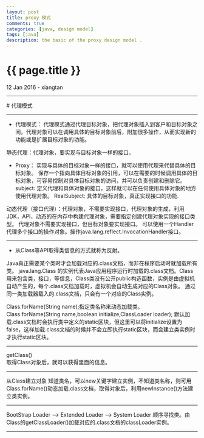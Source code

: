```yaml
---
layout: post
title: proxy 模式  
comments: true
categories: [java, design model]
tags: [java]
description: the basic of the proxy design model .
---
```


{{ page.title }}
================
<p class="meta">12 Jan 2016 - xiangtan</p>

<hr />
# 代理模式

---

* 代理模式：
代理模式通过代理目标对象，把代理对象插入到客户和目标对象之间。代理对象可以在调用具体的目标对象前后，附加很多操作，从而实现新的功能或是扩展目标对象的功能。

静态代理：代理对象，要实现与目标对象一样的接口。
* Proxy：
实现与具体的目标对象一样的接口，就可以使用代理来代替具体的目标对象。
保存一个指向具体目标对象的引用，可以在需要的时候调用具体的目标对象，可容易控制对具体目标对象的访问，并可以负责创建和删除它。
subject:
定义代理和具体对象的接口，这样就可以在任何使用具体对象的地方使用代理对象。
RealSubject:
具体的目标对象，真正实现接口的功能.


动态代理（接口代理）：代理对象，不需要实现接口，代理对象的生成，利用JDK，API，动态的在内存中构建代理对象，需要指定创建代理对象实现的接口类型。
代理对象不需要实现接口，但目标对象要实现接口。
可以使用一个Handler代理多个接口的操作对象。操作java.lang.reflect.InvocationHandler接口。

---

* 从Class等API取得类信息的方式就称为反射。

Java真正需要某个类时才会加载对应的.class文档，而非在程序启动时就加载所有类。
java.lang.Class 的实例代表Java应用程序运行时加载的.class文档。Class用来包含类，接口，等信息，Class类没有公开public构造函数，实例是由虚拟机自动产生的，每个.class文档加载时，虚拟机会自动生成对应的Class对象。
通过同一类加载器载入的.class文档，只会有一个对应的Class实例。

Class.forName(String name);指定类名称来动态加载类。
Class.forName(String name,boolean initialize,ClassLoader loader);
默认加载.class文档时会执行类中定义的static区块，但这里可以将initialize设置为false，这样加载.class文档的时候并不会立即执行static区块，而会建立类实例时才执行static区块。

---
getClass()   
取得Class对象后，就可以获得里面的信息。

---
从Class建立对象
知道类名，可以new关键字建立实例，不知道类名称，则可用Class.forName()动态加载.class文档，取得对象后，利用newInstance()方法建立类实例。

---

BootStrap Loader --> Extended Loader --> System Loader 顺序寻找类。由Class的getClassLoader()加载对应的.class文档的classLoader实例。

---

